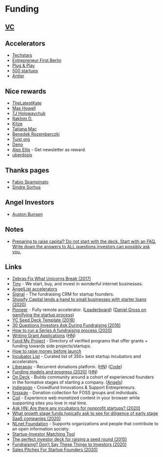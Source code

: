 # Funding

## [VC](venture-capital.md)

## Accelerators

* [Techstars](http://www.techstars.com)
* [Entrepreneur First Berlin](https://www.joinef.com/)
* [Plug & Play](https://www.plugandplaytechcenter.com/)
* [500 startups](https://500.co/)
* [Antler](https://www.antler.co/)

## Nice rewards

* [TheLatestKate](https://www.patreon.com/thelatestkate)
* [Max Howell](https://www.patreon.com/mxcl)
* [TJ Holowaychuk](https://github.com/sponsors/tj)
* [Rakhim D.](https://www.patreon.com/rakhim)
* [Kitze](https://github.com/sponsors/kitze)
* [Tatiana Mac](https://github.com/sponsors/tatianamac)
* [Benedek Rozemberczki](https://github.com/sponsors/benedekrozemberczki)
* [Tuist org](https://github.com/sponsors/tuist)
* [Deno](https://github.com/sponsors/denoland)
* [Alex Ellis](https://github.com/sponsors/alexellis/) - Get newsletter as reward.
* [uberdosis](https://github.com/sponsors/ueberdosis)

## Thanks pages

* [Fabio Spampinato](https://fabiospampinato.com/thanks)
* [Sindre Sorhus](https://sindresorhus.com/thanks)

## Angel Investors

* [Auston Bunsen](https://www.bitsorbricks.com/angel-investing)

## Notes

* [Preparing to raise capital? Do not start with the deck. Start with an FAQ. Write down the answers to ALL questions investors can possibly ask you.](https://twitter.com/alexiskold/status/1218987908545306624)

## Links

* [Zebras Fix What Unicorns Break \(2017\)](https://medium.com/@sexandstartups/zebrasfix-c467e55f9d96)
* [Tiny](https://www.tiny.website/) - We start, buy, and invest in wonderful internet businesses.
* [AngelList accelerators](https://angel.co/accelerators/apply)
* [Signal](https://signal.nfx.com/login) - The fundraising CRM for startup founders.
* [Shopify Capital lends a hand to small businesses with starter loans \(2020\)](https://news.shopify.com/shopify-capital-lends-small-businesses-a-hand-with-starter-loans)
* [Pioneer](https://pioneer.app/) - Fully remote accelerator. \([Leaderboard](https://pioneer.app/leaderboard#global)\) \([Daniel Gross on gamifying the startup process](https://www.youtube.com/watch?v=AFLgFIuaCng&)\)
* [YC Seed Deck Template \(2018\)](https://blog.ycombinator.com/intro-to-the-yc-seed-deck/)
* [30 Questions Investors Ask During Fundraising \(2016\)](https://alexiskold.net/2016/09/13/30-questions-investors-ask-during-fundraising/)
* [How to run a Series A fundraising process \(2020\)](https://alexiskold.net/2020/01/22/how-to-run-a-series-a-fundraising-process/)
* [Writing Grant Applications](https://billwadge.wordpress.com/2020/02/10/im-good-enough-im-smart-enough-and-dog-gone-it-people-like-me-writing-grant-applications/) \([HN](https://news.ycombinator.com/item?id=22343796)\)
* [Fund My Project](https://github.com/sakofchit/fund-my-project) - Directory of verified programs that offer grants + funding towards side projects/startups.
* [How to raise money before launch](https://medium.com/@zebulgar/how-to-raise-money-before-launch-a3544ef4dba6)
* [Incubator List](https://incubatorlist.com/) - Curated list of 350+ best startup incubators and accelerators.
* [Liberapay](https://liberapay.com/) - Recurrent donations platform. \([HN](https://news.ycombinator.com/item?id=19270786)\) \([Code](https://github.com/liberapay/liberapay.com)\)
* [Funding models and progress \(2020\)](https://rootsofprogress.org/funding-models-and-progress) \([HN](https://news.ycombinator.com/item?id=22941884)\)
* [On Deck](https://www.beondeck.com/openhouse) - Builds community around a cohort of experienced founders in the formative stages of starting a company. \([Angels](https://www.beondeck.com/angels)\)
* [Indiegogo](https://www.indiegogo.com/) - Crowdfund Innovations & Support Entrepreneurs.
* [fosspay](https://github.com/ddevault/fosspay) - Donation collection for FOSS groups and individuals.
* [Coil](https://coil.com/) - Experience web monetized content in your browser while supporting sites you love in real time.
* [Ask HN: Are there any incubators for nonprofit startups? \(2020\)](https://news.ycombinator.com/item?id=23548935)
* [What growth stage funds typically ask to see for diligence of early stage SaaS companies \(2020\)](https://threadreaderapp.com/thread/1275566984428548096.html)
* [NLnet Foundation](https://nlnet.nl/) - Supports organizations and people that contribute to an open information society.
* [Startup-Investor Matching Tool](https://www.notion.so/Startup-Investor-Matching-Tool-96826ae3549a434e952f6b266a8b9e0f)
* [The perfect investor deck for raising a seed round \(2015\)](https://www.startuphacks.vc/blog/2015/12/31/the-perfect-investor-deck-for-seed-round)
* [Fundraising? Don’t Say These Things to Investors \(2020\)](https://entrepreneurshandbook.co/fundraising-dont-say-these-things-to-investors-a285e6b59230)
* [Sales Pitches For Startup Founders \(2020\)](https://www.holloway.com/g/founding-sales/sections/sales-pitches-for-startup-founders)

